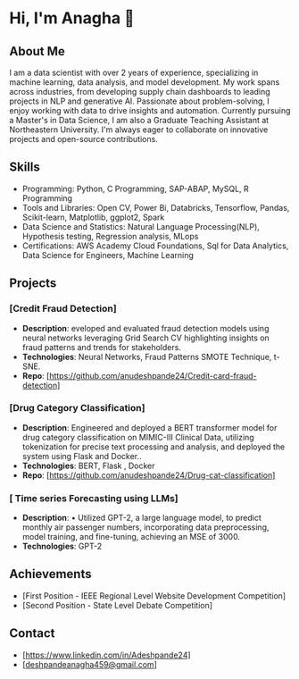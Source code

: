 # Hi, I'm Anagha 👋

## About Me
I am a data scientist with over 2 years of experience, specializing in machine learning, data analysis, and model development. My work spans across industries, from developing supply chain dashboards to leading projects in NLP and generative AI. Passionate about problem-solving, I enjoy working with data to drive insights and automation. Currently pursuing a Master's in Data Science, I am also a Graduate Teaching Assistant at Northeastern University. I'm always eager to collaborate on innovative projects and open-source contributions.

## Skills
- Programming: Python, C Programming, SAP-ABAP, MySQL, R Programming
- Tools and Libraries: Open CV, Power Bi, Databricks, Tensorflow, Pandas, Scikit-learn, Matplotlib, ggplot2, Spark
- Data Science and Statistics: Natural Language Processing(NLP), Hypothesis testing, Regression analysis, MLops
- Certifications: AWS Academy Cloud Foundations, Sql for Data Analytics, Data Science for Engineers, Machine Learning

## Projects
### [Credit Fraud Detection]
- **Description**: eveloped and evaluated fraud detection models using neural networks leveraging Grid Search CV highlighting insights on fraud patterns and trends for stakeholders.
- **Technologies**: Neural Networks, Fraud Patterns SMOTE Technique, t-SNE.
- **Repo**: [https://github.com/anudeshpande24/Credit-card-fraud-detection]

### [Drug Category Classification]
- **Description**: Engineered and deployed a BERT transformer model for drug category classification on MIMIC-III Clinical Data, utilizing tokenization for precise text processing and analysis, and deployed the system using Flask and Docker..
- **Technologies**: BERT, Flask , Docker 
- **Repo**: [https://github.com/anudeshpande24/Drug-cat-classification]

### [ Time series Forecasting using LLMs]
- **Description**: • Utilized GPT-2, a large language model, to predict monthly air passenger numbers, incorporating data preprocessing, model training, and fine-tuning, achieving an MSE of 3000.
- **Technologies**: GPT-2 

## Achievements
- [First Position - IEEE Regional Level Website Development Competition]
- [Second Position - State Level Debate Competition]

## Contact
- [https://www.linkedin.com/in/Adeshpande24]
- [deshpandeanagha459@gmail.com]

